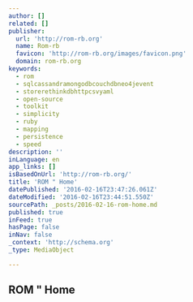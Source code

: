 ```yaml
---
author: []
related: []
publisher:
  url: 'http://rom-rb.org'
  name: Rom-rb
  favicon: 'http://rom-rb.org/images/favicon.png'
  domain: rom-rb.org
keywords:
  - rom
  - sqlcassandramongodbcouchdbneo4jevent
  - storerethinkdbhttpcsvyaml
  - open-source
  - toolkit
  - simplicity
  - ruby
  - mapping
  - persistence
  - speed
description: ''
inLanguage: en
app_links: []
isBasedOnUrl: 'http://rom-rb.org/'
title: 'ROM " Home'
datePublished: '2016-02-16T23:47:26.061Z'
dateModified: '2016-02-16T23:44:51.550Z'
sourcePath: _posts/2016-02-16-rom-home.md
published: true
inFeed: true
hasPage: false
inNav: false
_context: 'http://schema.org'
_type: MediaObject

---
```

<article style=""><h1>ROM " Home</h1></article>
